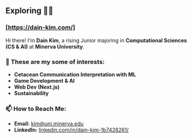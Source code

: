 ## Exploring 🐋🌊 
### [https://dain-kim.com/]
Hi there! I'm **Dain Kim**, a rising Junior majoring in **Computational Sciences (CS & AI)** at **Minerva University**.


### 🌟 These are my some of interests:
- **Cetacean Communication Interpretation with ML**
- **Game Development & AI**
- **Web Dev (Next.js)**
- **Sustainability**

### 📫 How to Reach Me:
- **Email:** [kim@uni.minerva.edu](mailto:kim@uni.minerva.edu)
- **LinkedIn:** [linkedin.com/in/dain-kim-1b7428261/](https://www.linkedin.com/in/dain-kim-1b7428261/)
